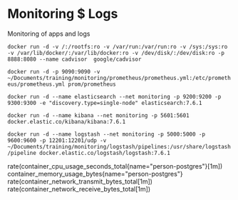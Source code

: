 # Monitoring $ Logs

Monitoring of apps and logs

`docker run -d -v /:/rootfs:ro -v /var/run:/var/run:ro -v /sys:/sys:ro -v /var/lib/docker/:/var/lib/docker:ro -v /dev/disk/:/dev/disk:ro -p 8888:8080 --name cadvisor  google/cadvisor`

`docker run -d -p 9090:9090 -v ~/Documents/training/monitoring/prometheus/prometheus.yml:/etc/prometheus/prometheus.yml prom/prometheus`

`docker run -d --name elasticsearch --net monitoring -p 9200:9200 -p 9300:9300 -e "discovery.type=single-node" elasticsearch:7.6.1`

`docker run -d --name kibana --net monitoring -p 5601:5601 docker.elastic.co/kibana/kibana:7.6.1`

`docker run -d --name logstash --net monitoring -p 5000:5000 -p 9600:9600 -p 12201:12201/udp -v ~/Documents/training/monitoring/logstash/pipelines:/usr/share/logstash/pipeline docker.elastic.co/logstash/logstash:7.6.1`

rate(container_cpu_usage_seconds_total{name="person-postgres"}[1m])
container_memory_usage_bytes{name="person-postgres"}
rate(container_network_transmit_bytes_total[1m])
rate(container_network_receive_bytes_total[1m])